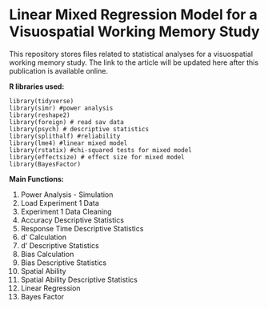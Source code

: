 # Linear Mixed Regression Model for a Visuospatial Working Memory Study

This repository stores files related to statistical analyses for a visuospatial working memory study. 
The link to the article will be updated here after this publication is available online. 

 **R libraries used:**
```
library(tidyverse)
library(simr) #power analysis
library(reshape2)
library(foreign) # read sav data
library(psych) # descriptive statistics
library(splithalf) #reliability
library(lme4) #linear mixed model
library(rstatix) #chi-squared tests for mixed model
library(effectsize) # effect size for mixed model
library(BayesFactor)
```

**Main Functions:**
1. Power Analysis - Simulation
2. Load Experiment 1 Data
3. Experiment 1 Data Cleaning
4. Accuracy Descriptive Statistics
5. Response Time Descriptive Statistics
6. d' Calculation
7. d' Descriptive Statistics
8. Bias Calculation
9. Bias Descriptive Statistics
10. Spatial Ability
11. Spatial Ability Descriptive Statistics
12. Linear Regression
13. Bayes Factor
